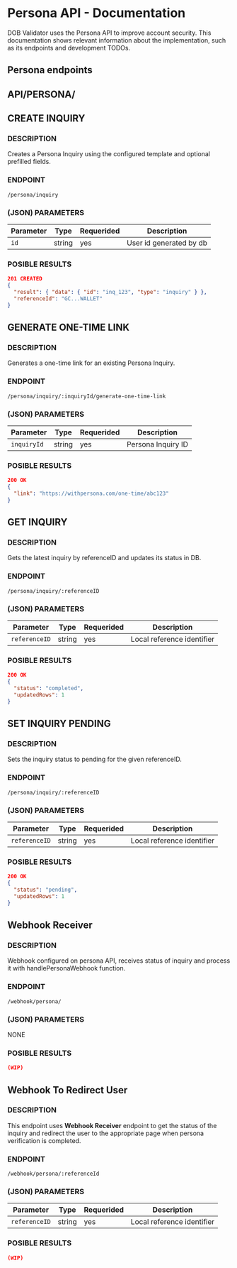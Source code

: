 # Persona API - Documentation

DOB Validator uses the Persona API to improve account security. This documentation shows relevant information about the implementation, such as its endpoints and development TODOs.

## Persona endpoints

## API/PERSONA/

## CREATE INQUIRY

### DESCRIPTION
Creates a Persona Inquiry using the configured template and optional prefilled fields.

### ENDPOINT
`/persona/inquiry`

### (JSON) PARAMETERS

| Parameter        | Type   | Requerided | Description                    |
| ---------------- | ------ | ---------- | ------------------------------ |
| `id`             | string | yes        | User id generated by db        |

### POSIBLE RESULTS

```json
201 CREATED
{
  "result": { "data": { "id": "inq_123", "type": "inquiry" } },
  "referenceId": "GC...WALLET"
}
```

## GENERATE ONE-TIME LINK

### DESCRIPTION
Generates a one-time link for an existing Persona Inquiry.

### ENDPOINT
`/persona/inquiry/:inquiryId/generate-one-time-link`

### (JSON) PARAMETERS

| Parameter    | Type   | Requerided | Description          |
| ------------ | ------ | ---------- | -------------------- |
| `inquiryId`  | string | yes        | Persona Inquiry ID   |

### POSIBLE RESULTS

```json
200 OK
{
  "link": "https://withpersona.com/one-time/abc123"
}
```

## GET INQUIRY

### DESCRIPTION
Gets the latest inquiry by referenceID and updates its status in DB.

### ENDPOINT
`/persona/inquiry/:referenceID`

### (JSON) PARAMETERS

| Parameter      | Type   | Requerided | Description                 |
| -------------- | ------ | ---------- | --------------------------- |
| `referenceID`  | string | yes        | Local reference identifier  |

### POSIBLE RESULTS

```json
200 OK
{
  "status": "completed",
  "updatedRows": 1
}
```

## SET INQUIRY PENDING

### DESCRIPTION
Sets the inquiry status to pending for the given referenceID.

### ENDPOINT
`/persona/inquiry/:referenceID`

### (JSON) PARAMETERS

| Parameter      | Type   | Requerided | Description                 |
| -------------- | ------ | ---------- | --------------------------- |
| `referenceID`  | string | yes        | Local reference identifier  |

### POSIBLE RESULTS

```json
200 OK
{
  "status": "pending",
  "updatedRows": 1
}
```

## Webhook Receiver

### DESCRIPTION
Webhook configured on persona API, receives status of inquiry and process it with handlePersonaWebhook function.
### ENDPOINT
`/webhook/persona/`

### (JSON) PARAMETERS

NONE

### POSIBLE RESULTS

```json
(WIP)
```

## Webhook To Redirect User

### DESCRIPTION
This endpoint uses **Webhook Receiver** endpoint to get the status of the inquiry and redirect the user to the appropriate page when persona verification is completed.

### ENDPOINT
`/webhook/persona/:referenceId`

### (JSON) PARAMETERS

| Parameter      | Type   | Requerided | Description                 |
| -------------- | ------ | ---------- | --------------------------- |
| `referenceID`  | string | yes        | Local reference identifier  |

### POSIBLE RESULTS

```json
(WIP)
```
